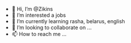 - 👋 Hi, I’m @Zikins
- 👀 I’m interested a jobs
- 🌱 I’m currently learning rasha, belarus, english
- 💞️ I’m looking to collaborate on ...
- 📫 How to reach me ...

<!---
Zikins/Zikins is a ✨ special ✨ repository because its `README.md` (this file) appears on your GitHub profile.
You can click the Preview link to take a look at your changes.
--->
